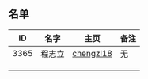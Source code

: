## 名单

| ID   | 名字  | 主页 | 备注 |
| ---- | ---- | ---- | ---- |
| 3365 | 程志立 | [chengzl18](Student/2020-Autumn/Markdown-Git/chengzl18.md) | 无 |
|      |      |      |      |
|      |      |      |      |
|      |      |      |      |


